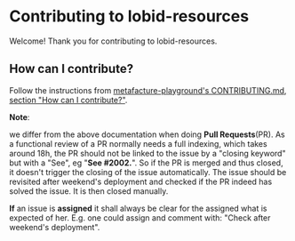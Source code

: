 # Contributing to lobid-resources


Welcome! Thank you for contributing to lobid-resources.

## How can I contribute?

Follow the instructions from [metafacture-playground's CONTRIBUTING.md, section "How can I contribute?"](https://github.com/metafacture/metafacture-playground/blob/main/CONTRIBUTING.md#table-of-contents).

**Note**:

we differ from the above documentation when doing **Pull Requests**(PR).
As a functional review of a PR normally needs a full indexing, which takes around 18h, the PR should not be linked to the issue by a "closing keyword" but with a "See", eg "**See #2002.**". So if the PR is merged and thus closed, it doesn't trigger the closing of the issue automatically. The issue should be revisited after weekend's deployment and checked if the PR indeed has solved the issue. It is then closed manually.

**If** an issue is **assigned** it shall always be clear for the assigned what is expected of her. E.g. one could assign and comment with: "Check after weekend's deployment".
